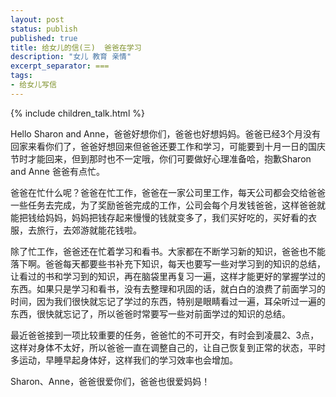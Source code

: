 ```yaml
---
layout: post
status: publish
published: true
title: 给女儿的信(三)  爸爸在学习
description: "女儿 教育 亲情"
excerpt_separator: ===
tags:
- 给女儿写信
---
```


{% include children_talk.html %}

Hello Sharon and Anne，爸爸好想你们，爸爸也好想妈妈。爸爸已经3个月没有回家来看你们了，爸爸好想回来但爸爸还要工作和学习，可能要到十月一日的国庆节时才能回来，但到那时也不一定哦，你们可要做好心理准备哈，抱歉Sharon and Anne 爸爸有点忙。

爸爸在忙什么呢？爸爸在忙工作，爸爸在一家公司里工作，每天公司都会交给爸爸一些任务去完成，为了奖励爸爸完成的工作，公司会每个月发钱爸爸，这样爸爸就能把钱给妈妈，妈妈把钱存起来慢慢的钱就变多了，我们买好吃的，买好看的衣服，去旅行，去郊游就能花钱啦。

除了忙工作，爸爸还在忙着学习和看书。大家都在不断学习新的知识，爸爸也不能落下啊。爸爸每天都要些书补充下知识，每天也要写一些对学习到的知识的总结，让看过的书和学习到的知识，再在脑袋里再复习一遍，这样才能更好的掌握学过的东西。如果只是学习和看书，没有去整理和巩固的话，就白白的浪费了前面学习的时间，因为我们很快就忘记了学过的东西，特别是眼睛看过一遍，耳朵听过一遍的东西，很快就忘记了，所以爸爸时常要写一些对前面学过的知识的总结。

最近爸爸接到一项比较重要的任务，爸爸忙的不可开交，有时会到凌晨2、3点，这样对身体不太好，所以爸爸一直在调整自己的，让自己恢复到正常的状态，平时多运动，早睡早起身体好，这样我们的学习效率也会增加。

Sharon、Anne，爸爸很爱你们，爸爸也很爱妈妈！
